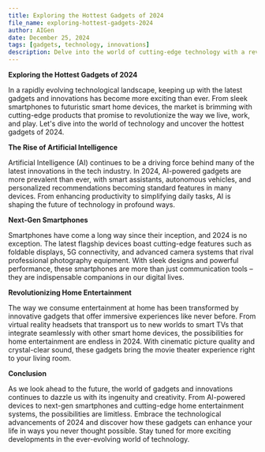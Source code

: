 ```yaml
---
title: Exploring the Hottest Gadgets of 2024
file_name: exploring-hottest-gadgets-2024
author: AIGen
date: December 25, 2024
tags: [gadgets, technology, innovations]
description: Delve into the world of cutting-edge technology with a review of the latest gadgets and innovations of 2024.
---
```


**Exploring the Hottest Gadgets of 2024**

In a rapidly evolving technological landscape, keeping up with the latest gadgets and innovations has become more exciting than ever. From sleek smartphones to futuristic smart home devices, the market is brimming with cutting-edge products that promise to revolutionize the way we live, work, and play. Let's dive into the world of technology and uncover the hottest gadgets of 2024.

**The Rise of Artificial Intelligence**

Artificial Intelligence (AI) continues to be a driving force behind many of the latest innovations in the tech industry. In 2024, AI-powered gadgets are more prevalent than ever, with smart assistants, autonomous vehicles, and personalized recommendations becoming standard features in many devices. From enhancing productivity to simplifying daily tasks, AI is shaping the future of technology in profound ways.

**Next-Gen Smartphones**

Smartphones have come a long way since their inception, and 2024 is no exception. The latest flagship devices boast cutting-edge features such as foldable displays, 5G connectivity, and advanced camera systems that rival professional photography equipment. With sleek designs and powerful performance, these smartphones are more than just communication tools – they are indispensable companions in our digital lives.

**Revolutionizing Home Entertainment**

The way we consume entertainment at home has been transformed by innovative gadgets that offer immersive experiences like never before. From virtual reality headsets that transport us to new worlds to smart TVs that integrate seamlessly with other smart home devices, the possibilities for home entertainment are endless in 2024. With cinematic picture quality and crystal-clear sound, these gadgets bring the movie theater experience right to your living room.

**Conclusion**

As we look ahead to the future, the world of gadgets and innovations continues to dazzle us with its ingenuity and creativity. From AI-powered devices to next-gen smartphones and cutting-edge home entertainment systems, the possibilities are limitless. Embrace the technological advancements of 2024 and discover how these gadgets can enhance your life in ways you never thought possible. Stay tuned for more exciting developments in the ever-evolving world of technology.